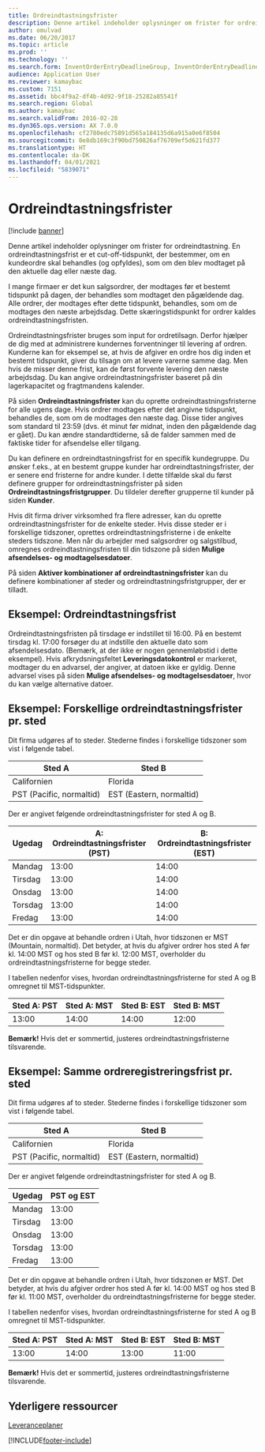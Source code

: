 ```yaml
---
title: Ordreindtastningsfrister
description: Denne artikel indeholder oplysninger om frister for ordreindtastning. En ordreindtastningsfrist er et cut-off-tidspunkt, der bestemmer, om en kundeordre skal behandles (og opfyldes), som om den blev modtaget på den aktuelle dag eller næste dag.
author: omulvad
ms.date: 06/20/2017
ms.topic: article
ms.prod: ''
ms.technology: ''
ms.search.form: InventOrderEntryDeadlineGroup, InventOrderEntryDeadlineParameters, InventOrderEntryDeadlineTable, MCRAutoTaxRules
audience: Application User
ms.reviewer: kamaybac
ms.custom: 7151
ms.assetid: bbc4f9a2-df4b-4d92-9f18-25282a85541f
ms.search.region: Global
ms.author: kamaybac
ms.search.validFrom: 2016-02-28
ms.dyn365.ops.version: AX 7.0.0
ms.openlocfilehash: cf2780edc75891d565a184135d6a915a0e6f8504
ms.sourcegitcommit: 0e8db169c3f90bd750826af76709ef5d621fd377
ms.translationtype: HT
ms.contentlocale: da-DK
ms.lasthandoff: 04/01/2021
ms.locfileid: "5839071"
---
```

# <a name="order-entry-deadlines"></a>Ordreindtastningsfrister

[!include [banner](../includes/banner.md)]

Denne artikel indeholder oplysninger om frister for ordreindtastning. En ordreindtastningsfrist er et cut-off-tidspunkt, der bestemmer, om en kundeordre skal behandles (og opfyldes), som om den blev modtaget på den aktuelle dag eller næste dag.

I mange firmaer er det kun salgsordrer, der modtages før et bestemt tidspunkt på dagen, der behandles som modtaget den pågældende dag. Alle ordrer, der modtages efter dette tidspunkt, behandles, som om de modtages den næste arbejdsdag. Dette skæringstidspunkt for ordrer kaldes ordreindtastningsfristen.  

Ordreindtastningsfrister bruges som input for ordretilsagn. Derfor hjælper de dig med at administrere kundernes forventninger til levering af ordren. Kunderne kan for eksempel se, at hvis de afgiver en ordre hos dig inden et bestemt tidspunkt, giver du tilsagn om at levere varerne samme dag. Men hvis de misser denne frist, kan de først forvente levering den næste arbejdsdag. Du kan angive ordreindtastningsfrister baseret på din lagerkapacitet og fragtmandens kalender.  

På siden **Ordreindtastningsfrister** kan du oprette ordreindtastningsfristerne for alle ugens dage. Hvis ordrer modtages efter det angivne tidspunkt, behandles de, som om de modtages den næste dag. Disse tider angives som standard til 23:59 (dvs. ét minut før midnat, inden den pågældende dag er gået). Du kan ændre standardtiderne, så de falder sammen med de faktiske tider for afsendelse eller tilgang.  

Du kan definere en ordreindtastningsfrist for en specifik kundegruppe. Du ønsker f.eks., at en bestemt gruppe kunder har ordreindtastningsfrister, der er senere end fristerne for andre kunder. I dette tilfælde skal du først definere grupper for ordreindtastningsfrister på siden **Ordreindtastningsfristgrupper**. Du tildeler derefter grupperne til kunder på siden **Kunder**.  

Hvis dit firma driver virksomhed fra flere adresser, kan du oprette ordreindtastningsfrister for de enkelte steder. Hvis disse steder er i forskellige tidszoner, oprettes ordreindtastningsfristerne i de enkelte steders tidszone. Men når du arbejder med salgsordrer og salgstilbud, omregnes ordreindtastningsfristen til din tidszone på siden **Mulige afsendelses- og modtagelsesdatoer**.  

På siden **Aktiver kombinationer af ordreindtastningsfrister** kan du definere kombinationer af steder og ordreindtastningsfristgrupper, der er tilladt.

## <a name="example-order-entry-deadline"></a>Eksempel: Ordreindtastningsfrist
Ordreindtastningsfristen på tirsdage er indstillet til 16:00. På en bestemt tirsdag kl. 17:00 forsøger du at indstille den aktuelle dato som afsendelsesdato. (Bemærk, at der ikke er nogen gennemløbstid i dette eksempel). Hvis afkrydsningsfeltet **Leveringsdatokontrol** er markeret, modtager du en advarsel, der angiver, at datoen ikke er gyldig. Denne advarsel vises på siden **Mulige afsendelses- og modtagelsesdatoer**, hvor du kan vælge alternative datoer.

## <a name="example-different-order-entry-deadlines-per-site"></a>Eksempel: Forskellige ordreindtastningsfrister pr. sted
Dit firma udgøres af to steder. Stederne findes i forskellige tidszoner som vist i følgende tabel.

| Sted A                      | Sted B                      |
|-----------------------------|-----------------------------|
| Californien                  | Florida                     |
| PST (Pacific, normaltid) | EST (Eastern, normaltid) |

Der er angivet følgende ordreindtastningsfrister for sted A og B.

| Ugedag             | A: Ordreindtastningsfrister (PST) | B: Ordreindtastningsfrister (EST) |
|-----------------------------|--------------------------------|--------------------------------|
| Mandag                      | 13:00                          | 14:00                          |
| Tirsdag                     | 13:00                          | 14:00                          |
| Onsdag                   | 13:00                          | 14:00                          |
| Torsdag                    | 13:00                          | 14:00                          |
| Fredag                      | 13:00                          | 14:00                          |

Det er din opgave at behandle ordren i Utah, hvor tidszonen er MST (Mountain, normaltid). Det betyder, at hvis du afgiver ordrer hos sted A før kl. 14:00 MST og hos sted B før kl. 12:00 MST, overholder du ordreindtastningsfristerne for begge steder.  

I tabellen nedenfor vises, hvordan ordreindtastningsfristerne for sted A og B omregnet til MST-tidspunkter.

| Sted A: PST         | Sted A: MST        | Sted B: EST           | Sted B: MST        |
|---------------------|--------------------|-----------------------|--------------------|
| 13:00               | 14:00              | 14:00                 | 12:00              |

**Bemærk!** Hvis det er sommertid, justeres ordreindtastningsfristerne tilsvarende.

## <a name="example-same-order-entry-deadline-per-site"></a>Eksempel: Samme ordreregistreringsfrist pr. sted
Dit firma udgøres af to steder. Stederne findes i forskellige tidszoner som vist i følgende tabel.

| Sted A                      | Sted B                      |
|-----------------------------|-----------------------------|
| Californien                  | Florida                     |
| PST (Pacific, normaltid) | EST (Eastern, normaltid) |

Der er angivet følgende ordreindtastningsfrister for sted A og B.

| Ugedag | PST og EST |
|-----------------|-------------|
| Mandag          | 13:00       |
| Tirsdag         | 13:00       |
| Onsdag       | 13:00       |
| Torsdag        | 13:00       |
| Fredag          | 13:00       |

Det er din opgave at behandle ordren i Utah, hvor tidszonen er MST. Det betyder, at hvis du afgiver ordrer hos sted A før kl. 14:00 MST og hos sted B før kl. 11:00 MST, overholder du ordreindtastningsfristerne for begge steder. 

I tabellen nedenfor vises, hvordan ordreindtastningsfristerne for sted A og B omregnet til MST-tidspunkter.

| Sted A: PST         | Sted A: MST        | Sted B: EST           | Sted B: MST        |
|---------------------|--------------------|-----------------------|--------------------|
| 13:00               | 14:00              | 13:00                 | 11:00              |

**Bemærk!** Hvis det er sommertid, justeres ordreindtastningsfristerne tilsvarende.

<a name="additional-resources"></a>Yderligere ressourcer
--------

[Leveranceplaner](delivery-schedules.md)





[!INCLUDE[footer-include](../../includes/footer-banner.md)]